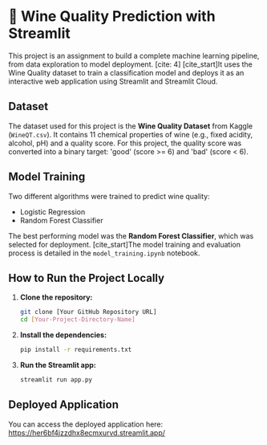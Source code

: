 # 🍷 Wine Quality Prediction with Streamlit

This project is an assignment to build a complete machine learning pipeline, from data exploration to model deployment. [cite: 4] [cite_start]It uses the Wine Quality dataset to train a classification model and deploys it as an interactive web application using Streamlit and Streamlit Cloud. 

## Dataset

The dataset used for this project is the **Wine Quality Dataset** from Kaggle (`WineQT.csv`). It contains 11 chemical properties of wine (e.g., fixed acidity, alcohol, pH) and a quality score. For this project, the quality score was converted into a binary target: 'good' (score >= 6) and 'bad' (score < 6).

## Model Training

Two different algorithms were trained to predict wine quality: 
* Logistic Regression
* Random Forest Classifier

The best performing model was the **Random Forest Classifier**, which was selected for deployment. [cite_start]The model training and evaluation process is detailed in the `model_training.ipynb` notebook. 

## How to Run the Project Locally

1.  **Clone the repository:**
    ```bash
    git clone [Your GitHub Repository URL]
    cd [Your-Project-Directory-Name]
    ```

2.  **Install the dependencies:**
    ```bash
    pip install -r requirements.txt
    ```

3.  **Run the Streamlit app:**
    ```bash
    streamlit run app.py
    ```

## Deployed Application

You can access the deployed application here: https://her6bf4jzzdhx8ecmxurvd.streamlit.app/
